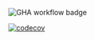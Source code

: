 ![GHA workflow badge](https://github.com/aliskyalisky/ohtuvarasto/workflows/CI/badge.svg)

[![codecov](https://codecov.io/gh/aliskyalisky/ohtuvarasto/graph/badge.svg?token=STL6V4CMFR)](https://codecov.io/gh/aliskyalisky/ohtuvarasto)